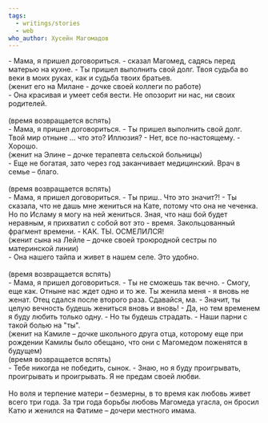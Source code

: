 ```yaml
---
tags:
  - writings/stories
  - web
who_author: Хусейн Магомадов
---
```

\- Мама, я пришел договориться. - сказал Магомед, садясь перед матерью на кухне.
\- Ты пришел выполнить свой долг. Твоя судьба во веки в моих руках, как и судьба твоих братьев.  
(женит его на Милане - дочке своей коллеги по работе)  
\- Она красивая и умеет себя вести. Не опозорит ни нас, ни своих родителей.  
⠀  
(время возвращается вспять)  
\- Мама, я пришел договориться.
\- Ты пришел выполнить свой долг. Твой мир отныне … что это? Иллюзия?
\- Нет, все по-настоящему.
\- Хорошо.  
(женит на Элине – дочке терапевта сельской больницы)  
\- Еще не богатая, зато через год заканчивает медицинский. Врач в семье – благо.  
⠀  
(время возвращается вспять)  
\- Мама, я пришел договориться.
\- Ты приш.. Что это значит?!
\- Ты сказала, что не дашь мне жениться на Кате, потому что она не чеченка. Но по Исламу я могу на ней жениться. Зная, что наш бой будет неравным, я прихватил с собой вот это - время. Закольцованный фрагмент времени.
\- КАК. ТЫ. ОСМЕЛИЛСЯ!  
(женит сына на Лейле – дочке своей троюродной сестры по материнской линии)  
\- Она нашего тайпа и живет в нашем селе. Это удобно.  
⠀  
(время возвращается вспять)  
\- Мама, я пришел договориться.
\- Ты не сможешь так вечно.
\- Смогу, еще как. Отныне нас ждет одно и то же. Ты женила меня - я вновь не женат. Отец сдался после второго раза. Сдавайся, ма.
\- Значит, ты целую вечность будешь жениться вновь и вновь!
\- Да, но тем временем я буду любить только одну.
\- Но ты будешь страдать.
\- Наши парни с такой болью на "ты".  
(женит на Камиле – дочке школьного друга отца, которому еще при рождении Камилы было обещано, что они с Магомедом поженятся в будущем)
⠀  
(время возвращается вспять)  
\- Тебе никогда не победить, сынок.
\- Знаю, но я буду проигрывать, проигрывать и проигрывать. Я не предам своей любви.  
⠀  
Но воля и терпение матери – безмерны, в то время как любовь живет всего три года. За три года борьбы любовь Магомеда угасла, он бросил Катю и женился на Фатиме – дочери местного имама.